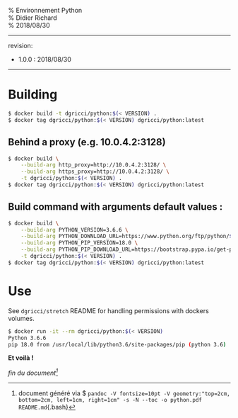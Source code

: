 % Environnement Python  
% Didier Richard  
% 2018/08/30

---

revision:
- 1.0.0 : 2018/08/30  

---

# Building #

```bash
$ docker build -t dgricci/python:$(< VERSION) .
$ docker tag dgricci/python:$(< VERSION) dgricci/python:latest
```

## Behind a proxy (e.g. 10.0.4.2:3128) ##

```bash
$ docker build \
    --build-arg http_proxy=http://10.0.4.2:3128/ \
    --build-arg https_proxy=http://10.0.4.2:3128/ \
    -t dgricci/python:$(< VERSION) .
$ docker tag dgricci/python:$(< VERSION) dgricci/python:latest
```

## Build command with arguments default values : ##

```bash
$ docker build \
    --build-arg PYTHON_VERSION=3.6.6 \
    --build-arg PYTHON_DOWNLOAD_URL=https://www.python.org/ftp/python/$PYTHON_VERSION/Python-3.6.6.tar.xz \
    --build-arg PYTHON_PIP_VERSION=18.0 \
    --build-arg PYTHON_PIP_DOWNLOAD_URL=https://bootstrap.pypa.io/get-pip.py \
    -t dgricci/python:$(< VERSION) .
$ docker tag dgricci/python:$(< VERSION) dgricci/python:latest
``` 

# Use #

See `dgricci/stretch` README for handling permissions with dockers volumes.

```bash
$ docker run -it --rm dgricci/python:$(< VERSION)
Python 3.6.6
pip 18.0 from /usr/local/lib/python3.6/site-packages/pip (python 3.6)
```

__Et voilà !__


_fin du document[^pandoc_gen]_

[^pandoc_gen]: document généré via $ `pandoc -V fontsize=10pt -V geometry:"top=2cm, bottom=2cm, left=1cm, right=1cm" -s -N --toc -o python.pdf README.md`{.bash}

